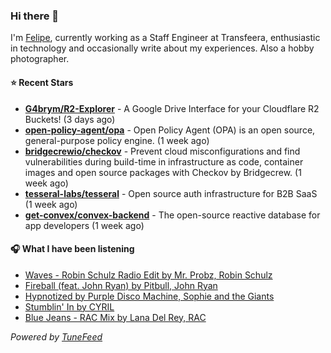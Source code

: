 ### Hi there 👋

I'm [Felipe](https://felipevm.com), currently working as a Staff Engineer at Transfeera, enthusiastic in technology and occasionally write about my experiences. Also a hobby photographer.

#### ⭐ Recent Stars
- **[G4brym/R2-Explorer](https://github.com/G4brym/R2-Explorer)** - A Google Drive Interface for your Cloudflare R2 Buckets! (3 days ago)
- **[open-policy-agent/opa](https://github.com/open-policy-agent/opa)** - Open Policy Agent (OPA) is an open source, general-purpose policy engine. (1 week ago)
- **[bridgecrewio/checkov](https://github.com/bridgecrewio/checkov)** - Prevent cloud misconfigurations and find vulnerabilities during build-time in infrastructure as code, container images and open source packages with Checkov by Bridgecrew. (1 week ago)
- **[tesseral-labs/tesseral](https://github.com/tesseral-labs/tesseral)** - Open source auth infrastructure for B2B SaaS (1 week ago)
- **[get-convex/convex-backend](https://github.com/get-convex/convex-backend)** - The open-source reactive database for app developers (1 week ago)

#### 🎧 What I have been listening
- [Waves - Robin Schulz Radio Edit by Mr. Probz, Robin Schulz](https://open.spotify.com/track/1HFfMOxCAT4GAwaPfCdmUs)
- [Fireball (feat. John Ryan) by Pitbull, John Ryan](https://open.spotify.com/track/4Y7XAxTANhu3lmnLAzhWJW)
- [Hypnotized by Purple Disco Machine, Sophie and the Giants](https://open.spotify.com/track/4grVkAtmqIipynBu8D9v6G)
- [Stumblin&#39; In by CYRIL](https://open.spotify.com/track/0h3Xy4V4apMraB5NuM8U7Z)
- [Blue Jeans - RAC Mix by Lana Del Rey, RAC](https://open.spotify.com/track/7JVNRVPeXFAOdMrxOHNjVv)

_Powered by [TuneFeed](https://tunefeed.app?ref=github.com)_
